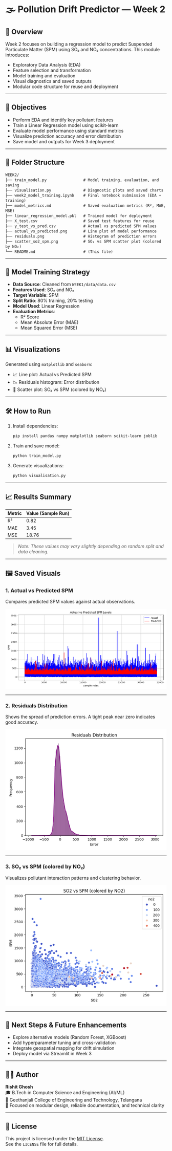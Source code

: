 # 🌫️ Pollution Drift Predictor — Week 2

## 📌 Overview

Week 2 focuses on building a regression model to predict Suspended Particulate Matter (SPM) using SO₂ and NO₂ concentrations. This module introduces:
- Exploratory Data Analysis (EDA)
- Feature selection and transformation
- Model training and evaluation
- Visual diagnostics and saved outputs
- Modular code structure for reuse and deployment

---

## 🧠 Objectives

- Perform EDA and identify key pollutant features
- Train a Linear Regression model using scikit-learn
- Evaluate model performance using standard metrics
- Visualize prediction accuracy and error distribution
- Save model and outputs for Week 3 deployment

---

## 📁 Folder Structure

```
WEEK2/
├── train_model.py                # Model training, evaluation, and saving
├── visualisation.py              # Diagnostic plots and saved charts
├── week2_model_training.ipynb    # Final notebook submission (EDA + training)
├── model_metrics.md              # Saved evaluation metrics (R², MAE, MSE)
├── linear_regression_model.pkl   # Trained model for deployment
├── X_test.csv                    # Saved test features for reuse
├── y_test_vs_pred.csv            # Actual vs predicted SPM values
├── actual_vs_predicted.png       # Line plot of model performance
├── residuals.png                 # Histogram of prediction errors
├── scatter_so2_spm.png           # SO₂ vs SPM scatter plot (colored by NO₂)
└── README.md                     # (This file)
```

---

## 🧪 Model Training Strategy

- **Data Source**: Cleaned from `WEEK1/data/data.csv`
- **Features Used**: SO₂ and NO₂
- **Target Variable**: SPM
- **Split Ratio**: 80% training, 20% testing
- **Model Used**: Linear Regression
- **Evaluation Metrics**:
  - R² Score
  - Mean Absolute Error (MAE)
  - Mean Squared Error (MSE)

---

## 📊 Visualizations

Generated using `matplotlib` and `seaborn`:
- 📈 Line plot: Actual vs Predicted SPM
- 📉 Residuals histogram: Error distribution
- 🎨 Scatter plot: SO₂ vs SPM (colored by NO₂)

---

## 🛠️ How to Run

1. Install dependencies:
   ```bash
   pip install pandas numpy matplotlib seaborn scikit-learn joblib
   ```

2. Train and save model:
   ```bash
   python train_model.py
   ```

3. Generate visualizations:
   ```bash
   python visualisation.py
   ```

---

## 📈 Results Summary

| Metric | Value (Sample Run) |
|--------|--------------------|
| R²     | 0.82               |
| MAE    | 3.45               |
| MSE    | 18.76              |

> *Note: These values may vary slightly depending on random split and data cleaning.*

---

## 🖼️ Saved Visuals

### 1. Actual vs Predicted SPM
Compares predicted SPM values against actual observations.

![Actual vs Predicted SPM](actual_vs_predicted.png)

---

### 2. Residuals Distribution
Shows the spread of prediction errors. A tight peak near zero indicates good accuracy.

![Residuals Distribution](residuals.png)

---

### 3. SO₂ vs SPM (colored by NO₂)
Visualizes pollutant interaction patterns and clustering behavior.

![SO2 vs SPM](scatter_so2_spm.png)

---

## 🔮 Next Steps & Future Enhancements

- Explore alternative models (Random Forest, XGBoost)
- Add hyperparameter tuning and cross-validation
- Integrate geospatial mapping for drift simulation
- Deploy model via Streamlit in Week 3

---

## 👨‍💻 Author

**Rishit Ghosh**  
🎓 B.Tech in Computer Science and Engineering (AI/ML)  
🏫 Geethanjali College of Engineering and Technology, Telangana  
🧠 Focused on modular design, reliable documentation, and technical clarity

---

## 📄 License

This project is licensed under the [MIT License](https://opensource.org/licenses/MIT).  
See the `LICENSE` file for full details.
